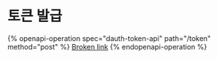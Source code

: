 # 토큰 발급

{% openapi-operation spec="dauth-token-api" path="/token" method="post" %}
[Broken link](broken-reference)
{% endopenapi-operation %}

